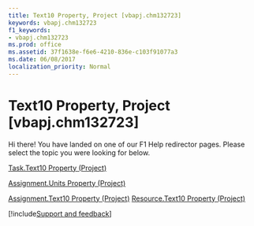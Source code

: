 ```yaml
---
title: Text10 Property, Project [vbapj.chm132723]
keywords: vbapj.chm132723
f1_keywords:
- vbapj.chm132723
ms.prod: office
ms.assetid: 37f1638e-f6e6-4210-836e-c103f91077a3
ms.date: 06/08/2017
localization_priority: Normal
---
```



# Text10 Property, Project [vbapj.chm132723]

Hi there! You have landed on one of our F1 Help redirector pages. Please select the topic you were looking for below.

[Task.Text10 Property (Project)](http://msdn.microsoft.com/library/e4f41f32-a3a3-a672-c179-2661521d5741%28Office.15%29.aspx)

[Assignment.Units Property (Project)](http://msdn.microsoft.com/library/feab9879-5566-a7b6-061d-47e231ac64a1%28Office.15%29.aspx)

[Assignment.Text10 Property (Project)](http://msdn.microsoft.com/library/5d6cc09f-4ef8-7aa9-7840-6a4ba341f55f%28Office.15%29.aspx)
[Resource.Text10 Property (Project)](http://msdn.microsoft.com/library/ea30e4b1-1cda-d94e-39d8-ef94bb67366e%28Office.15%29.aspx)

[!include[Support and feedback](~/includes/feedback-boilerplate.md)]
